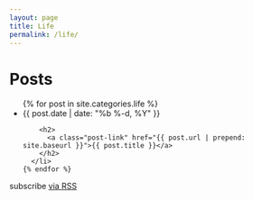 ```yaml
---
layout: page
title: Life
permalink: /life/
---
```


<div class="home">

  <h1 class="page-heading">Posts</h1>

  <ul class="post-list">
    {% for post in site.categories.life %}
      <li>
        <span class="post-meta">{{ post.date | date: "%b %-d, %Y" }}</span>

        <h2>
          <a class="post-link" href="{{ post.url | prepend: site.baseurl }}">{{ post.title }}</a>
        </h2>
      </li>
    {% endfor %}
  </ul>

  <p class="rss-subscribe">subscribe <a href="{{ "/feed.xml" | prepend: site.baseurl }}">via RSS</a></p>

</div>
